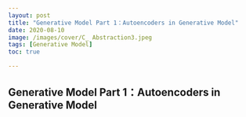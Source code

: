 ```yaml
---
layout: post
title: "Generative Model Part 1：Autoencoders in Generative Model"
date: 2020-08-10
image: /images/cover/C_ Abstraction3.jpeg         
tags: [Generative Model]
toc: true

---
```


## Generative Model Part 1：Autoencoders in Generative Model



